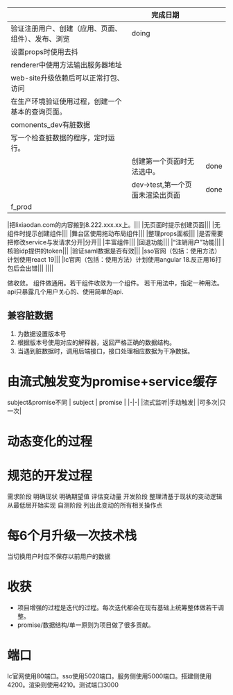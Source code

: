 ||完成日期||
|-|-|-|
|验证注册用户、创建（应用、页面、组件）、发布、浏览|doing||
|设置props时使用去抖|||
|renderer中使用方法输出服务器地址|||
|web-site升级依赖后可以正常打包、访问|||
|在生产环境验证使用过程，创建一个基本的查询页面。|||
|comonents_dev有脏数据|||
|写一个检查脏数据的程序，定时运行。|||
||创建第一个页面时无法选中。|done|
||dev->test,第一个页面未渲染出页面|done|
|f_prod|||

|把lixiaodan.com的内容搬到8.222.xxx.xx上。|||
|无页面时提示创建页面|||
|无组件时提示创建组件|||
|舞台区使用拖动布局组件|||
|整理props面板|||
|是否需要把修改service与发请求分开|分开||
|丰富组件|||
|回退功能|||
|“注销用户”功能|||
|核验idp提供的token|||
|验证saml数据是否有效|||
|sso官网（包括：使用方法）计划使用react 19|||
|lc官网（包括：使用方法）计划使用angular 18.反正用16打包后会出错|||
||||



做收敛。
组件做通用。若干组件收敛为一个组件。
若干用法中，指定一种用法。
api只暴露几个用户关心的、使用简单的api.


## 兼容脏数据
1. 为数据设置版本号
2. 根据版本号使用对应的解释器，返回严格正确的数据结构。
3. 当遇到脏数据时，调用后端接口，接口处理相应数据为干净数据。

# 由流式触发变为promise+service缓存
subject&promise不同
| subject | promise |
|-|-|
|流式监听|手动触发|
|可多次|只一次|

# 动态变化的过程
# 规范的开发过程
需求阶段
    明确现状
    明确期望值
    评估变动量
开发阶段
    整理清基于现状的变动逻辑
    从最低层开始实现
自测阶段
    列出此变动的所有相关操作点

# 每6个月升级一次技术栈

当切换用户时应不保存以前用户的数据

# 收获
- 项目增强的过程是迭代的过程。每次迭代都会在现有基础上统筹整体做若干调整。
- promise/数据结构/单一原则为项目做了很多贡献。

# 端口
lc官网使用80端口。sso使用5020端口。服务侧使用5000端口。搭建侧使用4200。渲染则使用4210。测试端口3000